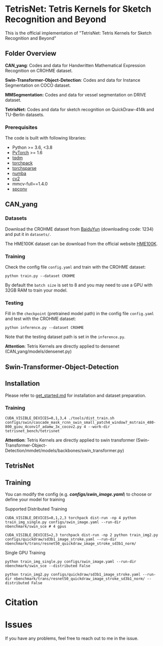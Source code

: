 # TetrisNet: Tetris Kernels for Sketch Recognition and Beyond



This is the official implementation of "TetrisNet: Tetris Kernels for Sketch Recognition and Beyond"

## Folder Overview



**CAN_yang**: Codes and data for Handwritten Mathematical Expression Recognition on CROHME dataset.

**Swin-Transformer-Object-Detection**: Codes and data for Instance Segmentation on COCO dataset.

**MMSegmentation:** Codes and data for vessel segmentation on DRIVE dataset.

**TetrisNet:** Codes and data for sketch recognition on QuickDraw-414k and TU-Berlin datasets.

### Prerequisites

The code is built with following libraries:

- Python >= 3.6, <3.8
- [PyTorch](https://github.com/pytorch/pytorch) >= 1.6
- [tqdm](https://github.com/tqdm/tqdm)
- [torchpack](https://github.com/mit-han-lab/torchpack)
- [torchsparse](https://github.com/mit-han-lab/torchsparse)
- [numba](http://numba.pydata.org/)
- [cv2](https://github.com/opencv/opencv)
- mmcv-full==1.4.0
- [spconv](https://github.com/traveller59/spconv)

## CAN_yang

### Datasets

Download the CROHME dataset from [BaiduYun](https://pan.baidu.com/s/1qUVQLZh5aPT6d7-m6il6Rg) (downloading code: 1234) and put it in `datasets/`.

The HME100K dataset can be download from the official website [HME100K](https://ai.100tal.com/dataset).

### Training

Check the config file `config.yaml` and train with the CROHME dataset:

```
python train.py --dataset CROHME
```

By default the `batch size` is set to 8 and you may need to use a GPU with 32GB RAM to train your model.

### Testing

Fill in the `checkpoint` (pretrained model path) in the config file `config.yaml` and test with the CROHME dataset:

```
python inference.py --dataset CROHME
```

Note that the testing dataset path is set in the `inference.py`.

**Attention**: Tetris Kernels are directly applied to densenet (CAN_yang/models/densenet.py)

## **Swin-Transformer-Object-Detection**

## Installation

Please refer to [get_started.md](https://github.com/open-mmlab/mmdetection/blob/master/docs/en/get_started.md) for installation and dataset preparation.

### Training

```shell
CUDA_VISIBLE_DEVICES=0,1,3,4 ./tools/dist_train.sh configs/swin/cascade_mask_rcnn_swin_small_patch4_window7_mstrain_480-800_giou_4conv1f_adamw_3x_cocov2.py 4 --work-dir tetrisnet_bench/tetrisnet  
```

**Attention**: Tetris Kernels are directly applied to swin transformer (Swin-Transformer-Object-Detection/mmdet/models/backbones/swin_transformer.py)

## TetrisNet

## Training



You can modify the config (e.g. ***configs/swin_image.yaml***) to choose or define your model for training

Supported Distributed Training

```
CUDA_VISIBLE_DEVICES=0,1,2,3 torchpack dist-run -np 4 python train_img_single.py configs/swin_image.yaml --run-dir nbenchmark/swin_sce # 4 gpus
```



```
CUDA_VISIBLE_DEVICES=2,3 torchpack dist-run -np 2 python train_img2.py configs/quickdraw/sd3b1_image_stroke.yaml --run-dir nbenchmark/trans/resnet50_quickdraw_image_stroke_sd3b1_norm/
```



Single GPU Training

```
python train_img_single.py configs/swin_image.yaml --run-dir nbenchmark/swin_sce --distributed False
```



```
python train_img2.py configs/quickdraw/sd3b1_image_stroke.yaml --run-dir nbenchmark/trans/resnet50_quickdraw_image_stroke_sd3b1_norm/ --distributed False
```



# Citation



> 

# Issues



If you have any problems, feel free to reach out to me in the issue.